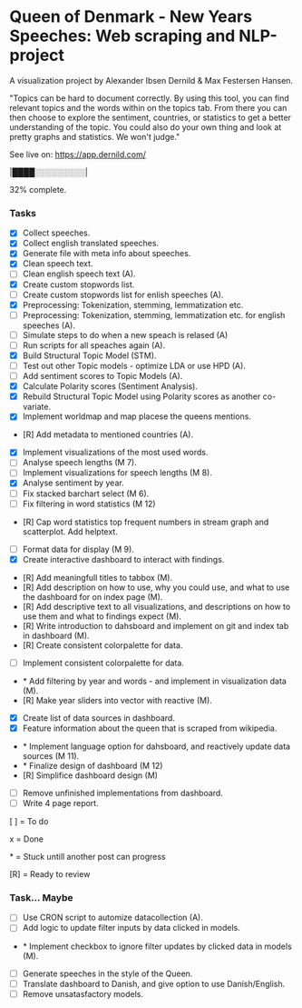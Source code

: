 # Queen of Denmark - New Years Speeches: Web scraping and NLP-project

A visualization project by Alexander Ibsen Dernild & Max Festersen Hansen.

"Topics can be hard to document correctly.
By using this tool, you can find relevant topics and the words within on the topics tab.
From there you can then choose to explore the sentiment, countries, or statistics to get a better understanding of the topic.
You could also do your own thing and look at pretty graphs and statistics. We won't judge."

See live on: https://app.dernild.com/

|████░░░░░░░░░|

32% complete.

### Tasks

- [x] Collect speeches.
- [x] Collect english translated speeches.
- [x] Generate file with meta info about speeches.
- [x] Clean speech text.
- [ ] Clean english speech text (A).
- [x] Create custom stopwords list.
- [ ] Create custom stopwords list for enlish speeches (A).
- [x] Preprocessing: Tokenization, stemming, lemmatization etc.
- [ ] Preprocessing: Tokenization, stemming, lemmatization etc. for english speeches (A).
- [ ] Simulate steps to do when a new speach is relased (A)
- [ ] Run scripts for all speaches again (A).
- [x] Build Structural Topic Model (STM).
- [ ] Test out other Topic models - optimize LDA or use HPD (A).
- [ ] Add sentiment scores to Topic Models (A).
- [x] Calculate Polarity scores (Sentiment Analysis).
- [x] Rebuild Structural Topic Model using Polarity scores as another co-variate.
- [x] Implement worldmap and map placese the queens mentions.
- [R] Add metadata to mentioned countries (A).
- [x] Implement visualizations of the most used words.
- [ ] Analyse speech lengths (M 7).
- [ ] Implement visualizations for speech lengths (M 8).
- [x] Analyse sentiment by year.
- [ ] Fix stacked barchart select (M 6).
- [ ] Fix filtering in word statistics (M 12)
- [R] Cap word statistics top frequent numbers in stream graph and scatterplot. Add helptext.
- [ ] Format data for display (M 9).
- [x] Create interactive dashboard to interact with findings.
- [R] Add meaningfull titles to tabbox (M).
- [R] Add description on how to use, why you could use, and what to use the dashboard for on index page (M).
- [R] Add descriptive text to all visualizations, and descriptions on how to use them and what to findings expect (M).
- [R] Write introduction to dahsboard and implement on git and index tab in dashboard (M).
- [R] Create consistent colorpalette for data.
- [ ] Implement consistent colorpalette for data.
- \* Add filtering by year and words - and implement in visualization data (M).
- [R] Make year sliders into vector with reactive (M).
- [x] Create list of data sources in dashboard.
- [x] Feature information about the queen that is scraped from wikipedia.
- \* Implement language option for dahsboard, and reactively update data sources (M 11).
- \* Finalize design of dashboard (M 12)
- [R] Simplifice dashboard design (M)
- [ ] Remove unfinished implementations from dashboard.
- [ ] Write 4 page report.

[ ] = To do

x = Done

\* = Stuck untill another post can progress

[R] = Ready to review

### Task... Maybe
- [ ] Use CRON script to automize datacollection (A).
- [ ] Add logic to update filter inputs by data clicked in models.
- \* Implement checkbox to ignore filter updates by clicked data in models (M).
- [ ] Generate speeches in the style of the Queen.
- [ ] Translate dashboard to Danish, and give option to use Danish/English.
- [ ] Remove unsatasfactory models.
